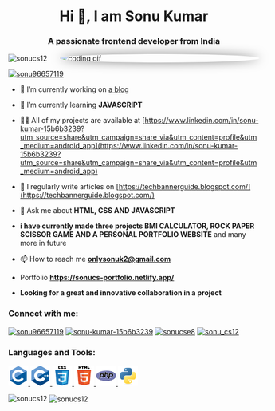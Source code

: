 <h1 align="center">Hi 👋, I am Sonu Kumar</h1>
<h3 align="center">A passionate frontend developer from India</h3>
<img align="right" alt="coding gif" width="400" src="https://images.squarespace-cdn.com/content/v1/5769fc401b631bab1addb2ab/1541580611624-TE64QGKRJG8SWAIUS7NS/coding-freak.gif" style="border-radius: 50%; box-shadow: 0px 0px 20px rgba(0, 0, 0, 0.5);">

<p align="left"> <img src="https://komarev.com/ghpvc/?username=sonucs12&label=Profile%20views&color=0e75b6&style=flat" alt="sonucs12" /> </p>

<p align="left"> <a href="https://twitter.com/sonu96657119" target="blank"><img src="https://img.shields.io/twitter/follow/sonu96657119?logo=twitter&style=for-the-badge" alt="sonu96657119" /></a> </p>

- 🔭 I’m currently working on [a blog](https://polytechinfo.blogspot.com/)

- 🌱 I’m currently learning **JAVASCRIPT**

- 👨‍💻 All of my projects are available at [https://www.linkedin.com/in/sonu-kumar-15b6b3239?utm_source=share&utm_campaign=share_via&utm_content=profile&utm_medium=android_app](https://www.linkedin.com/in/sonu-kumar-15b6b3239?utm_source=share&utm_campaign=share_via&utm_content=profile&utm_medium=android_app)

- 📝 I regularly write articles on [https://techbannerguide.blogspot.com/](https://techbannerguide.blogspot.com/)

- 💬 Ask me about **HTML, CSS AND JAVASCRIPT**

- **i have currently made three projects BMI CALCULATOR, ROCK PAPER SCISSOR GAME AND A PERSONAL PORTFOLIO WEBSITE** and many more in future

- 📫 How to reach me **onlysonuk2@gmail.com**
- Portfolio **https://sonucs-portfolio.netlify.app/**

- **Looking for a great and innovative collaboration in a project**

<h3 align="left">Connect with me:</h3>
<p align="left">
<a href="https://twitter.com/sonu96657119" target="blank"><img align="center" src="https://raw.githubusercontent.com/rahuldkjain/github-profile-readme-generator/master/src/images/icons/Social/twitter.svg" alt="sonu96657119" height="30" width="40" /></a>
<a href="https://linkedin.com/in/sonu-kumar-15b6b3239" target="blank"><img align="center" src="https://raw.githubusercontent.com/rahuldkjain/github-profile-readme-generator/master/src/images/icons/Social/linked-in-alt.svg" alt="sonu-kumar-15b6b3239" height="30" width="40" /></a>
<a href="https://fb.com/sonucse8" target="blank"><img align="center" src="https://raw.githubusercontent.com/rahuldkjain/github-profile-readme-generator/master/src/images/icons/Social/facebook.svg" alt="sonucse8" height="30" width="40" /></a>
<a href="https://instagram.com/sonu_cs12" target="blank"><img align="center" src="https://raw.githubusercontent.com/rahuldkjain/github-profile-readme-generator/master/src/images/icons/Social/instagram.svg" alt="sonu_cs12" height="30" width="40" /></a>
</p>

<h3 align="left">Languages and Tools:</h3>
<p align="left"> <a href="https://www.cprogramming.com/" target="_blank" rel="noreferrer"> <img src="https://raw.githubusercontent.com/devicons/devicon/master/icons/c/c-original.svg" alt="c" width="40" height="40"/> </a> <a href="https://www.w3schools.com/cpp/" target="_blank" rel="noreferrer"> <img src="https://raw.githubusercontent.com/devicons/devicon/master/icons/cplusplus/cplusplus-original.svg" alt="cplusplus" width="40" height="40"/> </a> <a href="https://www.w3schools.com/css/" target="_blank" rel="noreferrer"> <img src="https://raw.githubusercontent.com/devicons/devicon/master/icons/css3/css3-original-wordmark.svg" alt="css3" width="40" height="40"/> </a> <a href="https://www.w3.org/html/" target="_blank" rel="noreferrer"> <img src="https://raw.githubusercontent.com/devicons/devicon/master/icons/html5/html5-original-wordmark.svg" alt="html5" width="40" height="40"/> </a> <a href="https://www.php.net" target="_blank" rel="noreferrer"> <img src="https://raw.githubusercontent.com/devicons/devicon/master/icons/php/php-original.svg" alt="php" width="40" height="40"/> </a> <a href="https://www.python.org" target="_blank" rel="noreferrer"> <img src="https://raw.githubusercontent.com/devicons/devicon/master/icons/python/python-original.svg" alt="python" width="40" height="40"/> </a> </p>

<p><img align="left" src="https://github-readme-stats.vercel.app/api/top-langs?username=sonucs12&show_icons=true&locale=en&layout=compact" alt="sonucs12" /></p>

<p>&nbsp;<img align="center" src="https://github-readme-stats.vercel.app/api?username=sonucs12&show_icons=true&locale=en" alt="sonucs12" /></p>
